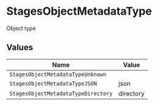 # StagesObjectMetadataType

Object type


## Values

| Name                                | Value                               |
| ----------------------------------- | ----------------------------------- |
| `StagesObjectMetadataTypeUnknown`   |                                     |
| `StagesObjectMetadataTypeJSON`      | json                                |
| `StagesObjectMetadataTypeDirectory` | directory                           |
